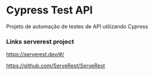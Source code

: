 # Cypress Test API

Projeto de automação de testes de API utilizando Cypress

### Links serverest project
https://serverest.dev/#/

https://github.com/ServeRest/ServeRest
